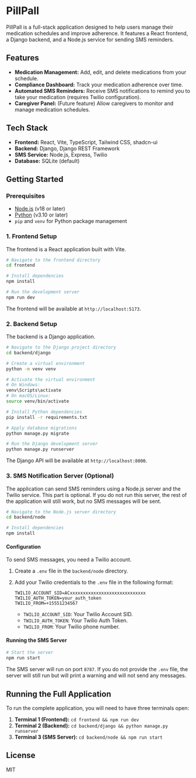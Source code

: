 # PillPall

PillPall is a full-stack application designed to help users manage their medication schedules and improve adherence. It features a React frontend, a Django backend, and a Node.js service for sending SMS reminders.

## Features

-   **Medication Management:** Add, edit, and delete medications from your schedule.
-   **Compliance Dashboard:** Track your medication adherence over time.
-   **Automated SMS Reminders:** Receive SMS notifications to remind you to take your medication (requires Twilio configuration).
-   **Caregiver Panel:** (Future feature) Allow caregivers to monitor and manage medication schedules.

## Tech Stack

-   **Frontend:** React, Vite, TypeScript, Tailwind CSS, shadcn-ui
-   **Backend:** Django, Django REST Framework
-   **SMS Service:** Node.js, Express, Twilio
-   **Database:** SQLite (default)

## Getting Started

### Prerequisites

-   [Node.js](https://nodejs.org/) (v18 or later)
-   [Python](https://www.python.org/) (v3.10 or later)
-   `pip` and `venv` for Python package management

### 1. Frontend Setup

The frontend is a React application built with Vite.

```sh
# Navigate to the frontend directory
cd frontend

# Install dependencies
npm install

# Run the development server
npm run dev
```

The frontend will be available at `http://localhost:5173`.

### 2. Backend Setup

The backend is a Django application.

```sh
# Navigate to the Django project directory
cd backend/django

# Create a virtual environment
python -m venv venv

# Activate the virtual environment
# On Windows:
venv\Scripts\activate
# On macOS/Linux:
source venv/bin/activate

# Install Python dependencies
pip install -r requirements.txt

# Apply database migrations
python manage.py migrate

# Run the Django development server
python manage.py runserver
```

The Django API will be available at `http://localhost:8000`.

### 3. SMS Notification Server (Optional)

The application can send SMS reminders using a Node.js server and the Twilio service. This part is optional. If you do not run this server, the rest of the application will still work, but no SMS messages will be sent.

```sh
# Navigate to the Node.js server directory
cd backend/node

# Install dependencies
npm install
```

#### Configuration

To send SMS messages, you need a Twilio account.

1.  Create a `.env` file in the `backend/node` directory.
2.  Add your Twilio credentials to the `.env` file in the following format:

    ```
    TWILIO_ACCOUNT_SID=ACxxxxxxxxxxxxxxxxxxxxxxxxxxxxx
    TWILIO_AUTH_TOKEN=your_auth_token
    TWILIO_FROM=+15551234567
    ```

    -   `TWILIO_ACCOUNT_SID`: Your Twilio Account SID.
    -   `TWILIO_AUTH_TOKEN`: Your Twilio Auth Token.
    -   `TWILIO_FROM`: Your Twilio phone number.

#### Running the SMS Server

```sh
# Start the server
npm run start
```

The SMS server will run on port `8787`. If you do not provide the `.env` file, the server will still run but will print a warning and will not send any messages.

## Running the Full Application

To run the complete application, you will need to have three terminals open:

1.  **Terminal 1 (Frontend):** `cd frontend && npm run dev`
2.  **Terminal 2 (Backend):** `cd backend/django && python manage.py runserver`
3.  **Terminal 3 (SMS Server):** `cd backend/node && npm run start`

## License

MIT
